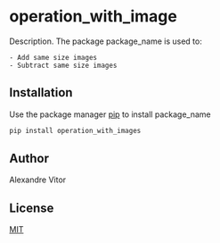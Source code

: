# operation_with_image

Description. 
The package package_name is used to:

	- Add same size images
	- Subtract same size images

## Installation

Use the package manager [pip](https://pip.pypa.io/en/stable/) to install package_name

```bash
pip install operation_with_images
```

## Author
Alexandre Vitor

## License
[MIT](https://choosealicense.com/licenses/mit/)